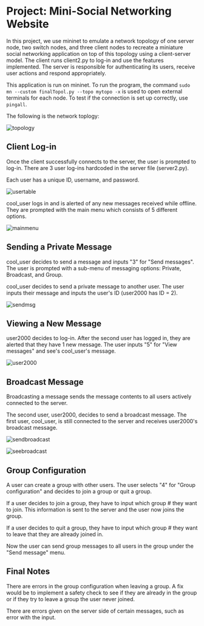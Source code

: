 # Project: Mini-Social Networking Website

In this project, we use mininet to emulate a network topology of one server node, two switch nodes, and three client nodes to recreate a miniature social networking application on top of this topology using a client-server model.
The client runs client2.py to log-in and use the features implemented. The server is responsible for authenticating its users, receive user actions and respond appropriately.

This application is run on mininet. To run the program, the command `sudo mn --custom finalTopol.py --topo mytopo -x` is used to open external terminals for each node. To test if the connection is set up correctly, use `pingall`.

The following is the network toplogy:

![topology](https://github.com/sturkie/networks/blob/master/project_2/img/topology.png)

## Client Log-in
Once the client successfully connects to the server, the user is prompted to log-in. There are 3 user log-ins hardcoded in the server file (server2.py).

Each user has a unique ID, username, and password.

![usertable](https://github.com/sturkie/networks/blob/master/project_2/img/usertable.png)

cool_user logs in and is alerted of any new messages received while offline. They are prompted with the main menu which consists of 5 different options.

![mainmenu](https://github.com/sturkie/networks/blob/master/project_2/img/prompt.png)

## Sending a Private Message

cool_user decides to send a message and inputs "3" for "Send messages". The user is prompted with a sub-menu of messaging options: Private, Broadcast, and Group.

cool_user decides to send a private message to another user. The user inputs their message and inputs the user's ID (user2000 has ID = 2).

![sendmsg](https://github.com/sturkie/networks/blob/master/project_2/img/user1sendmsg.png)

## Viewing a New Message
user2000 decides to log-in. After the second user has logged in, they are alerted that they have 1 new message. The user inputs "5" for "View messages" and see's cool_user's message.

![user2000](https://github.com/sturkie/networks/blob/master/project_2/img/user2000login.png)

## Broadcast Message
Broadcasting a message sends the message contents to all users actively connected to the server. 

The second user, user2000, decides to send a broadcast message. The first user, cool_user, is still connected to the server and receives user2000's broadcast message.

![sendbroadcast](https://github.com/sturkie/networks/blob/master/project_2/img/sendbroadcast.png)

![seebroadcast](https://github.com/sturkie/networks/blob/master/project_2/img/seebroadcast.png)

## Group Configuration

A user can create a group with other users. The user selects "4" for "Group configuration" and decides to join a group or quit a group. 

If a user decides to join a group, they have to input which group # they want to join. This information is sent to the server and the user now joins the group.

If a user decides to quit a group, they have to input which group # they want to leave that they are already joined in. 

Now the user can send group messages to all users in the group under the "Send message" menu.

## Final Notes
There are errors in the group configuration when leaving a group. A fix would be to implement a safety check to see if they are already in the group or if they try to leave a group the user never joined.

There are errors given on the server side of certain messages, such as error with the input.

